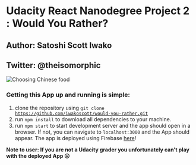 # Udacity React Nanodegree Project 2 : Would You Rather?

## Author: Satoshi Scott Iwako

## Twitter: @theisomorphic

![Choosing Chinese food](https://media.giphy.com/media/3oEjHLS6Va8qdALZCM/giphy.gif)

### Getting this App up and running is simple:

1.  clone the repository using <code>git clone https://github.com/iwakoscott/would-you-rather.git</code>
2.  run <code>npm install</code> to download all dependencies to your machine.
3.  run <code>npm start</code> to start development server and the app should open in a browser. If not, you can navigate to <code>localhost:3000</code> and the App should appear. The app is deployed using Firebase [here](https://would-you-rather-1dee0.firebaseapp.com/login)!

**Note to user: If you are not a Udacity grader you unfortunately can't play with the deployed App ☹️**
